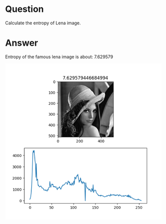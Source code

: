 # Question

Calculate the entropy of Lena image.

# Answer

Entropy of the famous lena image is about: 7.629579

![lena_entropy](entropy_lena.png)

